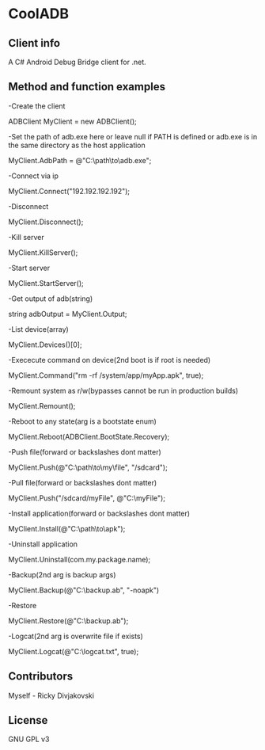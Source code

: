 # CoolADB
## Client info
A C# Android Debug Bridge client for .net.

## Method and function examples
-Create the client

ADBClient MyClient = new ADBClient();

-Set the path of adb.exe here or leave null if PATH is defined or adb.exe is in the same directory as the host application

MyClient.AdbPath = @"C:\path\to\adb.exe";

-Connect via ip

MyClient.Connect("192.192.192.192");

-Disconnect

MyClient.Disconnect();

-Kill server

MyClient.KillServer();

-Start server

MyClient.StartServer();

-Get output of adb(string)

string adbOutput = MyClient.Output;

-List device(array)

MyClient.Devices()[0];

-Exececute command on device(2nd boot is if root is needed)

MyClient.Command("rm -rf /system/app/myApp.apk", true);

-Remount system as r/w(bypasses cannot be run in production builds)

MyClient.Remount();

-Reboot to any state(arg is a bootstate enum)

MyClient.Reboot(ADBClient.BootState.Recovery);

-Push file(forward or backslashes dont matter)

MyClient.Push(@"C:\path\to\my\file", "/sdcard");

-Pull file(forward or backslashes dont matter)

MyClient.Push("/sdcard/myFile", @"C:\myFile");

-Install application(forward or backslashes dont matter)

MyClient.Install(@"C:\path\to\apk");

-Uninstall application

MyClient.Uninstall(com.my.package.name);

-Backup(2nd arg is backup args)

MyClient.Backup(@"C:\backup.ab", "-noapk")

-Restore

MyClient.Restore(@"C:\backup.ab");

-Logcat(2nd arg is overwrite file if exists)

MyClient.Logcat(@"C:\logcat.txt", true);

## Contributors
Myself - Ricky Divjakovski

## License
GNU GPL v3